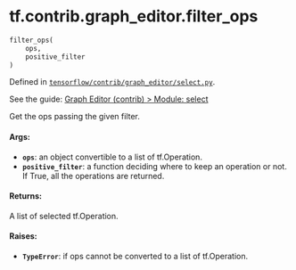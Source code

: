 <div itemscope itemtype="http://developers.google.com/ReferenceObject">
<meta itemprop="name" content="tf.contrib.graph_editor.filter_ops" />
</div>

# tf.contrib.graph_editor.filter_ops

``` python
filter_ops(
    ops,
    positive_filter
)
```



Defined in [`tensorflow/contrib/graph_editor/select.py`](https://www.tensorflow.org/code/tensorflow/contrib/graph_editor/select.py).

See the guide: [Graph Editor (contrib) > Module: select](../../../../../api_guides/python/contrib.graph_editor.md#Module_select)

Get the ops passing the given filter.

#### Args:

* <b>`ops`</b>: an object convertible to a list of tf.Operation.
* <b>`positive_filter`</b>: a function deciding where to keep an operation or not.
    If True, all the operations are returned.

#### Returns:

  A list of selected tf.Operation.

#### Raises:

* <b>`TypeError`</b>: if ops cannot be converted to a list of tf.Operation.